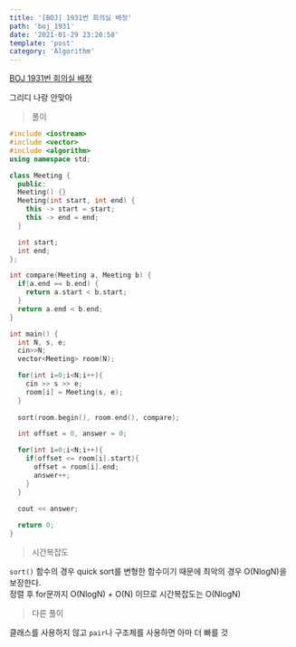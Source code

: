 ```yaml
---
title: '[BOJ] 1931번 회의실 배정'
path: 'boj_1931'
date: '2021-01-29 23:20:58'
template: 'post'
category: 'Algorithm'
---
```


[BOJ 1931번 회의실 배정](https://www.acmicpc.net/problem/1931)

그리디 나랑 안맞아

> 풀이

```c++ {numberLines}
#include <iostream>
#include <vector>
#include <algorithm>
using namespace std;

class Meeting {
  public:
  Meeting() {}
  Meeting(int start, int end) {
    this -> start = start;
    this -> end = end;
  }

  int start;
  int end;
};

int compare(Meeting a, Meeting b) {
  if(a.end == b.end) {
    return a.start < b.start;
  }
  return a.end < b.end;
}

int main() {
  int N, s, e;
  cin>>N;
  vector<Meeting> room(N);

  for(int i=0;i<N;i++){
    cin >> s >> e;
    room[i] = Meeting(s, e);
  }
  
  sort(room.begin(), room.end(), compare);

  int offset = 0, answer = 0;

  for(int i=0;i<N;i++){
    if(offset <= room[i].start){
      offset = room[i].end;
      answer++;
    }
  }

  cout << answer;
  
  return 0;
}
```

> 시간복잡도

`sort()` 함수의 경우 quick sort를 변형한 함수이기 때문에 최악의 경우 O(NlogN)을 보장한다.    
정렬 후 for문까지 O(NlogN) + O(N) 이므로 시간복잡도는 O(NlogN)

> 다른 풀이

클래스를 사용하지 않고 `pair`나 구조체를 사용하면 아마 더 빠를 것
